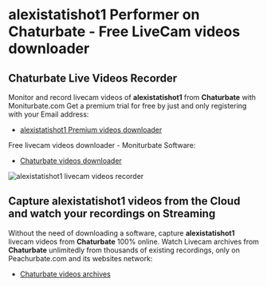 # alexistatishot1 Performer on Chaturbate - Free LiveCam videos downloader

## Chaturbate Live Videos Recorder

Monitor and record livecam videos of **alexistatishot1** from **Chaturbate** with Moniturbate.com
Get a premium trial for free by just and only registering with your Email address:
* [alexistatishot1 Premium videos downloader](https://moniturbate.com/request-demo-licence-key.html)

Free livecam videos downloader - Moniturbate Software:
* [Chaturbate videos downloader](https://moniturbate.com/moniturbate-download-software.html)

![alexistatishot1 livecam videos recorder](https://peachurnet.com/templates/moniturbate-software.png)


## Capture alexistatishot1 videos from the Cloud and watch your recordings on Streaming

Without the need of downloading a software, capture **alexistatishot1** livecam videos from **Chaturbate** 100% online.
Watch Livecam archives from **Chaturbate** unlimitedly from thousands of existing recordings, only on Peachurbate.com and its websites network:
* [Chaturbate videos archives](https://peachurnet.com/)